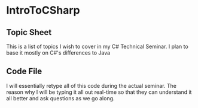 # IntroToCSharp

## Topic Sheet
This is  a list of topics I wish to cover in my C# Technical Seminar. I plan to base it mostly on C#'s differences to Java

## Code File
I will essentially retype all of this code during the actual seminar. The reason why I will be typing it all out real-time
so that they can understand it all better and ask questions as we go along.

